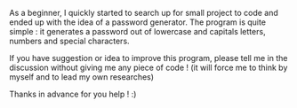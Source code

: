 As a beginner, I quickly started to search up for small project to code and ended up with the idea of a password generator.
The program is quite simple : it generates a password out of lowercase and capitals letters, numbers and special characters.

If you have suggestion or idea to improve this program, please tell me in the discussion without giving me any piece of code ! (it will force me to think by myself and to lead my own researches)

Thanks in advance for you help ! :)
